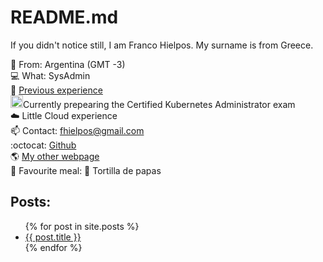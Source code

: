 # README.md

If you didn't notice still, I am Franco Hielpos. My surname is from Greece.

:round_pushpin:  From: Argentina (GMT -3)</br>
:computer: What: SysAdmin</br>
:wrench: [Previous experience](https://github.com/fhielpos/fhielpos/blob/master/EXPERIENCE.md)</br>
<img src="https://raw.githubusercontent.com/buildkite/emojis/master/img-buildkite-64/kubernetes.png" width="20" height="20" alt="kubernetes"/>Currently prepearing the Certified Kubernetes Administrator exam</br>
:cloud: Little Cloud experience</br>
:mailbox: Contact: [fhielpos@gmail.com](mailto:fhielpos@gmail.com)</br>
:octocat: [Github](https://github.com/fhielpos)</br>
:earth_americas: [My other webpage](https://culpeo.blog)</br>
:pizza: Favourite meal: :potato: Tortilla de papas </br>

## Posts:
<ul>
  {% for post in site.posts %}
    <li>
      <a href="{{ post.url }}">{{ post.title }}</a>
    </li>
  {% endfor %}
</ul>